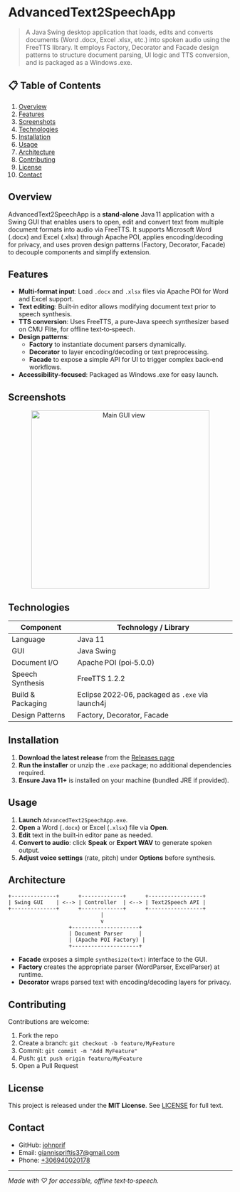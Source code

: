 # AdvancedText2SpeechApp

> A Java Swing desktop application that loads, edits and converts documents (Word .docx, Excel .xlsx, etc.) into spoken audio using the FreeTTS library. It employs Factory, Decorator and Facade design patterns to structure document parsing, UI logic and TTS conversion, and is packaged as a Windows .exe.

## 📋 Table of Contents
1. [Overview](#overview)  
2. [Features](#features)  
3. [Screenshots](#screenshots)  
4. [Technologies](#technologies)  
5. [Installation](#installation)  
6. [Usage](#usage)  
7. [Architecture](#architecture)  
8. [Contributing](#contributing)  
9. [License](#license)  
10. [Contact](#contact)  

## Overview

AdvancedText2SpeechApp is a **stand‑alone** Java 11 application with a Swing GUI that enables users to open, edit and convert text from multiple document formats into audio via FreeTTS. It supports Microsoft Word (.docx) and Excel (.xlsx) through Apache POI, applies encoding/decoding for privacy, and uses proven design patterns (Factory, Decorator, Facade) to decouple components and simplify extension.

## Features

- **Multi‑format input**: Load `.docx` and `.xlsx` files via Apache POI for Word and Excel support.  
- **Text editing**: Built‑in editor allows modifying document text prior to speech synthesis.  
- **TTS conversion**: Uses FreeTTS, a pure‑Java speech synthesizer based on CMU Flite, for offline text‑to‑speech.  
- **Design patterns**:  
  - **Factory** to instantiate document parsers dynamically.  
  - **Decorator** to layer encoding/decoding or text preprocessing.  
  - **Facade** to expose a simple API for UI to trigger complex back‑end workflows.  
- **Accessibility‑focused**: Packaged as Windows .exe for easy launch.  

## Screenshots

<p align="center">  
  <img src="https://user-images.githubusercontent.com/56134761/210150536-743f37ba-87c2-49cf-a1e4-fc11ce2146fa.png" alt="Main GUI view" width="400"/>  
</p>

## Technologies

| Component         | Technology / Library                             |
|-------------------|---------------------------------------------------|
| Language          | Java 11                                            |
| GUI               | Java Swing                                        |
| Document I/O      | Apache POI (poi‑5.0.0)          |
| Speech Synthesis  | FreeTTS 1.2.2                 |
| Build & Packaging | Eclipse 2022‑06, packaged as `.exe` via launch4j |
| Design Patterns   | Factory, Decorator, Facade |

## Installation

1. **Download the latest release** from the [Releases page](https://github.com/johnprif/AdvancedText2SpeechApp/releases)  
2. **Run the installer** or unzip the `.exe` package; no additional dependencies required.  
3. **Ensure Java 11+** is installed on your machine (bundled JRE if provided).  

## Usage

1. **Launch** `AdvancedText2SpeechApp.exe`.  
2. **Open** a Word (`.docx`) or Excel (`.xlsx`) file via **Open**.  
3. **Edit** text in the built‑in editor pane as needed.  
4. **Convert to audio**: click **Speak** or **Export WAV** to generate spoken output.  
5. **Adjust voice settings** (rate, pitch) under **Options** before synthesis.  

## Architecture

```plaintext
+--------------+      +-------------+      +-----------------+
| Swing GUI    | <--> | Controller  | <--> | Text2Speech API |
+--------------+      +-------------+      +-----------------+
                             |
                             v
                   +---------------------+
                   | Document Parser     |
                   | (Apache POI Factory) |
                   +---------------------+
```
- **Facade** exposes a simple `synthesize(text)` interface to the GUI. 
- **Factory** creates the appropriate parser (WordParser, ExcelParser) at runtime.
- **Decorator** wraps parsed text with encoding/decoding layers for privacy.

## Contributing
Contributions are welcome:
1. Fork the repo
2. Create a branch: `git checkout -b feature/MyFeature`
3. Commit: `git commit -m "Add MyFeature"`
4. Push: `git push origin feature/MyFeature`
5. Open a Pull Request

## License
This project is released under the **MIT License**. See [LICENSE](https://github.com/johnprif/AdvancedText2SpeechApp/blob/main/LICENSE) for full text.

## Contact
- GitHub: [johnprif](https://github.com/johnprif)
- Email: [giannispriftis37@gmail.com](mailto:giannispriftis37@gmail.com)
- Phone: [+306940020178](tel:+306940020178)

---

*Made with ♡ for accessible, offline text‑to‑speech.*